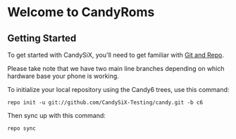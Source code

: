 Welcome to CandyRoms
===================


Getting Started
---------------

To get started with CandySiX, you'll need to get familiar with
[Git and Repo](http://source.android.com/download/using-repo).

Please take note that we have two main line branches depending on
which hardware base your phone is working.

To initialize your local repository using the Candy6 trees, use this command:


	repo init -u git://github.com/CandySiX-Testing/candy.git -b c6



Then sync up with this command:

	repo sync
